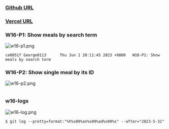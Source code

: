 ### [Github URL](https://github.com/George0113/1112-1N-js-demo-211410542/commits/main)

### [Vercel URL](https://1112-1-n-js-demo-211410542.vercel.app/)

### W16-P1: Show meals by search term

![w16-p1.png](https://spguhxeeusfjlibdhcxj.supabase.co/storage/v1/object/public/demo42/md_1N_img/w16-p1.png)

```
ce0851f George0113      Thu Jun 1 20:11:45 2023 +0800   W16-P1: Show meals by search term
```

### W16-P2: Show single meal by its ID

![w16-p2.png](https://spguhxeeusfjlibdhcxj.supabase.co/storage/v1/object/public/demo42/md_1N_img/w16-p2.png)

```

```

### w16-logs

![w16-log.png](https://spguhxeeusfjlibdhcxj.supabase.co/storage/v1/object/public/demo42/md_1N_img/w16-log.png)

```
$ git log --pretty=format:"%h%x09%an%x09%ad%x09%s" --after="2023-5-31"


```
